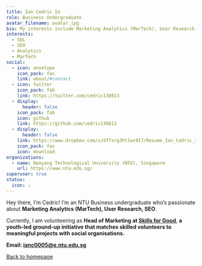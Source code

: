 ```yaml
---
title: Ian Cedric Io
role: Business Undergraduate
avatar_filename: avatar.jpg
bio: My interests include Marketing Analytics (MarTech), User Research, SEO
interests:
  - SQL
  - SEO
  - Analytics
  - MarTech
social:
  - icon: envelope
    icon_pack: fas
    link: about/#contact
  - icon: twitter
    icon_pack: fab
    link: https://twitter.com/cedric130813
  - display:
      header: false
    icon_pack: fab
    icon: github
    link: https://github.com/cedric130813
  - display:
      header: false
    link: https://www.dropbox.com/s/df7srg3htlwv917/Resume_Ian_Cedric_Io.pdf?dl=0
    icon_pack: fas
    icon: download
organizations:
  - name: Nanyang Technological University (NTU), Singapore
    url: https://www.ntu.edu.sg/
superuser: true
status:
  icon: ☕️
---
```

Hey there, I’m Cedric! I’m an NTU Business undergraduate who’s passionate about **Marketing Analytics (MarTech), User Research, SEO**.

Currently, I am volunteering as **Head of Marketing at [Skills for Good](https://www.skills-for-good.org/)**, **a youth-led ground-up initiative that matches skilled volunteers to meaningful projects with social organisations.**

**Email: [ianc0005@e.ntu.edu.sg](mailto:ianc0005@e.ntu.edu.sg)**

[Back to homepage](/)